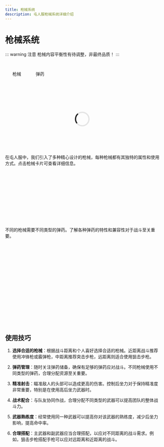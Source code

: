 ```yaml
---
title: 枪械系统
description: 屯人服枪械系统详细介绍
---
```


# 枪械系统

::: warning 注意
枪械内容平衡性有待调整，非最终品质！
:::

<script setup>
import { ref, onMounted } from 'vue'

const weapons = ref([])
const ammo = ref([])
const activeTab = ref('weapons')
const expandedWeapon = ref(null)
const isLoading = ref(true)

onMounted(async () => {
  try {
    const response = await fetch('/data/weapons.json')
    const data = await response.json()
    weapons.value = data.weapons
    ammo.value = data.ammo
    isLoading.value = false
  } catch (error) {
    console.error('加载武器数据失败:', error)
    isLoading.value = false
  }
})

const toggleWeaponDetails = (weaponId) => {
  if (expandedWeapon.value === weaponId) {
    expandedWeapon.value = null
  } else {
    expandedWeapon.value = weaponId
  }
}

const getAmmoById = (ammoId) => {
  return ammo.value.find(a => a.id === ammoId) || {}
}

const scrollToAmmo = (ammoId) => {
  activeTab.value = 'ammo'
  setTimeout(() => {
    const element = document.getElementById(`ammo-${ammoId}`)
    if (element) {
      // 获取元素的位置信息
      const rect = element.getBoundingClientRect()
      // 计算滚动位置，使目标元素位于视口上方100px处
      const scrollTop = window.pageYOffset + rect.top - 100
      window.scrollTo({
        top: scrollTop,
        behavior: 'smooth'
      })
    }
  }, 100)
}
</script>

<style>
.tabs-container {
  margin: 2rem 0;
}

.tabs {
  display: flex;
  border-bottom: 1px solid var(--vp-c-divider);
  margin-bottom: 1.5rem;
}

.tab {
  padding: 0.75rem 1.5rem;
  cursor: pointer;
  font-weight: 500;
  border-bottom: 2px solid transparent;
  transition: all 0.3s ease;
}

.tab.active {
  color: var(--vp-c-brand);
  border-bottom: 2px solid var(--vp-c-brand);
}

.tab:hover {
  color: var(--vp-c-brand-light);
}

.loading-container {
  display: flex;
  justify-content: center;
  align-items: center;
  height: 200px;
}

.loading-spinner {
  border: 4px solid rgba(0, 0, 0, 0.1);
  border-left-color: var(--vp-c-brand);
  border-radius: 50%;
  width: 40px;
  height: 40px;
  animation: spin 1s linear infinite;
}

@keyframes spin {
  0% { transform: rotate(0deg); }
  100% { transform: rotate(360deg); }
}

/* 武器卡片样式 */
.weapons-container {
  display: flex;
  flex-direction: column;
  gap: 20px;
  margin-top: 1rem;
}

.weapon-card {
  width: 100%;
  border-radius: 8px;
  overflow: hidden;
  box-shadow: 0 4px 12px rgba(0, 0, 0, 0.1);
  transition: all 0.3s ease;
  background: var(--vp-c-bg-soft);
  border: 1px solid var(--vp-c-divider);
  position: relative;
  cursor: pointer;
}

.weapon-card:hover {
  transform: translateY(-5px);
  box-shadow: 0 8px 24px rgba(0, 0, 0, 0.15);
  border-color: var(--vp-c-brand);
}

.weapon-header {
  display: flex;
  align-items: center;
  padding: 16px;
}

.weapon-image-container {
  width: 240px;
  height: 135px;
  background-color: var(--vp-c-bg-alt);
  display: flex;
  align-items: center;
  justify-content: center;
  border-radius: 8px;
  overflow: hidden;
  margin-right: 16px;
  flex-shrink: 0;
}

.weapon-image-container img {
  max-width: 90%;
  max-height: 90%;
  object-fit: contain;
  transition: transform 0.5s ease;
}

.weapon-card:hover .weapon-image-container img {
  transform: scale(1.05);
}

.weapon-title {
  flex: 1;
}

.weapon-name {
  font-size: 1.25rem;
  font-weight: 600;
  margin-bottom: 4px;
  color: var(--vp-c-brand);
}

.weapon-type {
  font-size: 0.9rem;
  color: var(--vp-c-text-2);
  display: flex;
  align-items: center;
}

.weapon-type::before {
  content: '';
  display: inline-block;
  width: 8px;
  height: 8px;
  border-radius: 50%;
  background-color: var(--vp-c-brand);
  margin-right: 6px;
}

.weapon-details {
  max-height: 0;
  overflow: hidden;
  transition: max-height 0.5s ease;
}

.weapon-details.expanded {
  max-height: 500px;
  border-top: 1px dashed var(--vp-c-divider);
}

.weapon-stats {
  display: grid;
  grid-template-columns: repeat(2, 1fr);
  gap: 12px;
  padding: 16px;
}

.stat-item {
  display: flex;
  flex-direction: column;
}

.stat-label {
  font-size: 0.8rem;
  color: var(--vp-c-text-2);
  margin-bottom: 2px;
}

.stat-value {
  font-size: 0.95rem;
  font-weight: 500;
  color: var(--vp-c-text-1);
}

.weapon-ammo {
  padding: 0 16px 16px;
}

.ammo-title {
  font-size: 0.9rem;
  font-weight: 600;
  margin-bottom: 8px;
  color: var(--vp-c-text-1);
  display: flex;
  align-items: center;
}

.ammo-title::before {
  content: '🔸';
  margin-right: 6px;
}

.ammo-link {
  display: inline-block;
  font-size: 0.9rem;
  padding: 4px 10px;
  border-radius: 4px;
  background-color: var(--vp-c-brand-dimm);
  color: var(--vp-c-brand);
  cursor: pointer;
  transition: all 0.2s ease;
}

.ammo-link:hover {
  background-color: var(--vp-c-brand-light);
  color: var(--vp-c-white);
}

.weapon-acquisition {
  padding: 0 16px 16px;
  border-top: 1px dashed var(--vp-c-divider);
  margin-top: 8px;
}

.acquisition-title {
  font-size: 0.9rem;
  font-weight: 600;
  margin-bottom: 8px;
  margin-top: 16px;
  color: var(--vp-c-text-1);
}

.acquisition-text {
  font-size: 0.9rem;
  color: var(--vp-c-text-2);
  line-height: 1.5;
}

/* 弹药卡片样式 */
.ammo-container {
  margin-top: 1rem;
}

.ammo-card {
  border-radius: 8px;
  overflow: hidden;
  box-shadow: 0 4px 12px rgba(0, 0, 0, 0.1);
  background: var(--vp-c-bg-soft);
  border: 1px solid var(--vp-c-divider);
  margin-bottom: 20px;
  transition: all 0.3s ease;
}

.ammo-card:hover {
  transform: translateX(5px);
  border-color: var(--vp-c-brand);
  box-shadow: 0 8px 24px rgba(0, 0, 0, 0.15);
}

.ammo-header {
  display: flex;
  padding: 16px;
}

.ammo-image-container {
  width: 60px;
  height: 60px;
  display: flex;
  align-items: center;
  justify-content: center;
  background-color: var(--vp-c-bg-alt);
  border-radius: 6px;
  margin-right: 16px;
  flex-shrink: 0;
}

.ammo-image-container img {
  max-width: 80%;
  max-height: 80%;
}

.ammo-info {
  flex: 1;
}

.ammo-name {
  font-size: 1.1rem;
  font-weight: 600;
  color: var(--vp-c-brand);
  margin-bottom: 4px;
}

.ammo-description {
  font-size: 0.9rem;
  color: var(--vp-c-text-2);
  margin-bottom: 8px;
}

.ammo-content {
  padding: 0 16px 16px;
}

.compatible-title {
  font-size: 0.9rem;
  font-weight: 600;
  margin-bottom: 8px;
  color: var(--vp-c-text-1);
}

.compatible-weapons {
  display: flex;
  flex-wrap: wrap;
  gap: 8px;
  margin-bottom: 16px;
}

.compatible-weapon {
  font-size: 0.8rem;
  padding: 4px 10px;
  border-radius: 4px;
  background-color: var(--vp-c-bg-alt);
  color: var(--vp-c-text-1);
  transition: all 0.2s ease;
}

.compatible-weapon:hover {
  background-color: var(--vp-c-brand-dimm);
  color: var(--vp-c-brand);
}

.ammo-acquisition {
  border-top: 1px dashed var(--vp-c-divider);
  padding-top: 16px;
  margin-top: 8px;
}

/* 动画效果 */
@keyframes fadeIn {
  from { opacity: 0; transform: translateY(20px); }
  to { opacity: 1; transform: translateY(0); }
}

.weapon-card, .ammo-card {
  animation: fadeIn 0.5s ease forwards;
  opacity: 0;
}

.weapon-card:nth-child(1) { animation-delay: 0.1s; }
.weapon-card:nth-child(2) { animation-delay: 0.2s; }
.weapon-card:nth-child(3) { animation-delay: 0.3s; }
.weapon-card:nth-child(4) { animation-delay: 0.4s; }
.weapon-card:nth-child(5) { animation-delay: 0.5s; }
.weapon-card:nth-child(6) { animation-delay: 0.6s; }

.ammo-card:nth-child(1) { animation-delay: 0.1s; }
.ammo-card:nth-child(2) { animation-delay: 0.2s; }
.ammo-card:nth-child(3) { animation-delay: 0.3s; }
.ammo-card:nth-child(4) { animation-delay: 0.4s; }
.ammo-card:nth-child(5) { animation-delay: 0.5s; }

@keyframes highlight {
  0% { background-color: var(--vp-c-brand-light); }
  100% { background-color: transparent; }
}

/* 响应式设计 */
@media (max-width: 768px) {
  .weapon-header {
    flex-direction: column;
    align-items: flex-start;
  }
  
  .weapon-image-container {
    width: 100%;
    height: 180px;
    margin-right: 0;
    margin-bottom: 16px;
  }
  
  .weapon-stats {
    grid-template-columns: 1fr 1fr;
  }
}
</style>

<div class="tabs-container">
  <div class="tabs">
    <div 
      class="tab" 
      :class="{ active: activeTab === 'weapons' }" 
      @click="activeTab = 'weapons'"
    >
      枪械
    </div>
    <div 
      class="tab" 
      :class="{ active: activeTab === 'ammo' }" 
      @click="activeTab = 'ammo'"
    >
      弹药
    </div>
  </div>
  
  <div v-if="isLoading" class="loading-container">
    <div class="loading-spinner"></div>
  </div>
  
  <div v-else>
    <!-- 枪械页面 -->
    <div v-if="activeTab === 'weapons'">
      <p>在屯人服中，我们引入了多种精心设计的枪械，每种枪械都有其独特的属性和使用方式。点击枪械卡片可查看详细信息。</p>
      <div class="weapons-container">
        <div 
          v-for="weapon in weapons" 
          :key="weapon.id" 
          class="weapon-card"
          @click="toggleWeaponDetails(weapon.id)"
        >
          <div class="weapon-header">
            <div class="weapon-image-container">
              <img :src="weapon.image" :alt="weapon.name" onerror="this.src='/logo.svg'; this.style.padding='10px'">
            </div>
            <div class="weapon-title">
              <div class="weapon-name">{{ weapon.name }}</div>
              <div class="weapon-type">{{ weapon.type }}</div>
            </div>
          </div>
          <div class="weapon-details" :class="{ expanded: expandedWeapon === weapon.id }">
            <div class="weapon-stats">
              <div 
                v-for="(value, key) in weapon.stats" 
                :key="key"
                class="stat-item"
              >
                <span class="stat-label">{{ weapon.statsLabels?.[key] || key }}</span>
                <span class="stat-value">{{ value }}</span>
              </div>
            </div>
            <div class="weapon-ammo">
              <div class="ammo-title">适用弹药</div>
              <span 
                class="ammo-link" 
                @click.stop="scrollToAmmo(weapon.ammo)"
              >
                {{ getAmmoById(weapon.ammo).name }}
              </span>
            </div>
            <div class="weapon-acquisition">
              <div class="acquisition-title">获取方式</div>
              <div class="acquisition-text">{{ weapon.acquisition }}</div>
            </div>
          </div>
        </div>
      </div>
    </div>
    <!-- 弹药页面 -->
    <div v-if="activeTab === 'ammo'">
      <p>不同的枪械需要不同类型的弹药。了解各种弹药的特性和兼容性对于战斗至关重要。</p>
      <div class="ammo-container">
        <div 
          v-for="item in ammo" 
          :key="item.id" 
          class="ammo-card"
          :id="`ammo-${item.id}`"
        >
          <div class="ammo-header">
            <div class="ammo-image-container">
              <img :src="item.image" :alt="item.name" onerror="this.src='/logo.svg'; this.style.padding='10px'">
            </div>
            <div class="ammo-info">
              <div class="ammo-name">{{ item.name }}</div>
              <div class="ammo-description">{{ item.description }}</div>
            </div>
          </div>
          <div class="ammo-content">
            <div class="compatible-title">兼容武器</div>
            <div class="compatible-weapons">
              <span 
                v-for="weaponId in item.compatibleWeapons" 
                :key="weaponId" 
                class="compatible-weapon"
              >
                {{ weapons.find(w => w.id === weaponId)?.name || weaponId }}
              </span>
            </div>
            <div class="ammo-acquisition">
              <div class="acquisition-title">获取方式</div>
              <div class="acquisition-text">{{ item.acquisition }}</div>
            </div>
          </div>
        </div>
      </div>
    </div>
  </div>
</div>

## 使用技巧

1. **选择合适的枪械**：根据战斗距离和个人喜好选择合适的枪械。近距离战斗推荐使用冲锋枪或霰弹枪，中距离推荐突击步枪，远距离则适合使用狙击步枪。

2. **弹药管理**：随时关注弹药储备，确保有足够的弹药应对战斗。不同枪械使用不同类型的弹药，合理分配资源至关重要。

3. **精准射击**：瞄准敌人的头部可以造成更高的伤害。控制后坐力对于保持精准度非常重要，特别是在使用高后坐力武器时。

4. **战术配合**：与队友协同作战，合理分配不同类型的武器可以提高团队的整体战斗力。

5. **武器熟练度**：经常使用同一种武器可以提高你对该武器的熟练度，减少后坐力影响，提高命中率。

6. **合理搭配**：主武器和副武器应当合理搭配，以应对不同距离的战斗需求。例如，狙击步枪搭配手枪可以应对远距离和近距离的战斗。